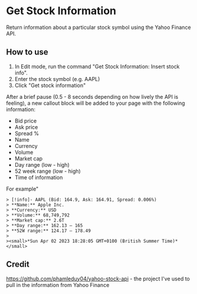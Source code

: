 # Get Stock Information
Return information about a particular stock symbol using the Yahoo Finance API.

## How to use

1. In Edit mode, run the command "Get Stock Information: Insert stock info".
2. Enter the stock symbol (e.g. AAPL)
3. Click "Get stock information"

After a brief pause (0.5 - 8 seconds depending on how lively the API is feeling), a new callout block will be added to your page with the following information:

* Bid price
* Ask price
* Spread %
* Name
* Currency
* Volume
* Market cap
* Day range (low - high)
* 52 week range (low - high)
* Time of information

For example"
```
> [!info]- AAPL (Bid: 164.9, Ask: 164.91, Spread: 0.006%)
> **Name:** Apple Inc.
> **Currency:** USD
> **Volume:** 68,749,792
> **Market cap:** 2.6T
> **Day range:** 162.13 – 165
> **52W range:** 124.17 – 178.49
>
><small>*Sun Apr 02 2023 18:28:05 GMT+0100 (British Summer Time)*</small>
```

## Credit

https://github.com/phamleduy04/yahoo-stock-api - the project I've used to pull in the information from Yahoo Finance
